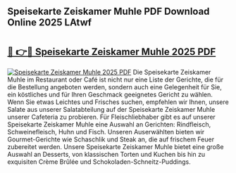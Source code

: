 ## Speisekarte Zeiskamer Muhle PDF Download Online 2025 LAtwf

# <h2><a href="http://gc9dm1.nevu.top/?p=Speisekarte+Zeiskamer+Muhle">🔗 👉🔴 Speisekarte Zeiskamer Muhle 2025 PDF</a></h2>

[![Speisekarte Zeiskamer Muhle 2025 PDF](https://i.imgur.com/dBaPXMq.png)](http://gc9dm1.nevu.top/?p=Speisekarte+Zeiskamer+Muhle)
Die Speisekarte Zeiskamer Muhle im Restaurant oder Café ist nicht nur eine Liste der Gerichte, die für die Bestellung angeboten werden, sondern auch eine Gelegenheit für Sie, ein köstliches und für Ihren Geschmack geeignetes Gericht zu wählen. Wenn Sie etwas Leichtes und Frisches suchen, empfehlen wir Ihnen, unsere Salate aus unserer Salatabteilung auf der Speisekarte Zeiskamer Muhle unserer Cafeteria zu probieren. Für Fleischliebhaber gibt es auf unserer Speisekarte Zeiskamer Muhle eine Auswahl an Gerichten: Rindfleisch, Schweinefleisch, Huhn und Fisch. Unseren Auserwählten bieten wir Gourmet-Gerichte wie Schaschlik und Steak an, die auf frischem Feuer zubereitet werden. Unsere Speisekarte Zeiskamer Muhle bietet eine große Auswahl an Desserts, von klassischen Torten und Kuchen bis hin zu exquisiten Crème Brûlée und Schokoladen-Schneitz-Puddings.
